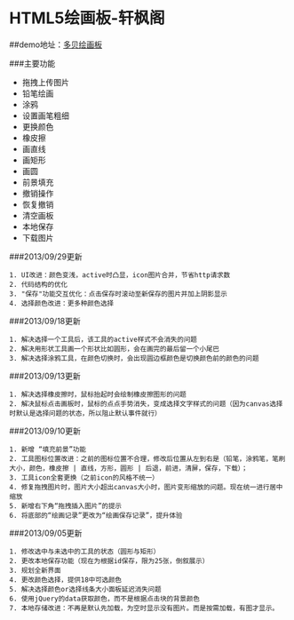 HTML5绘画板-轩枫阁
==========

##demo地址：[多贝绘画板](http://www.xuanfengge.com/funny/html5/draw/)

###主要功能

- 拖拽上传图片
- 铅笔绘画
- 涂鸦
- 设置画笔粗细
- 更换颜色
- 橡皮擦
- 画直线
- 画矩形
- 画圆
- 前景填充
- 撤销操作
- 恢复撤销
- 清空画板
- 本地保存
- 下载图片


###2013/09/29更新

	1. UI改进：颜色变浅，active时凸显，icon图片合并，节省http请求数
	2. 代码结构的优化
	3. "保存"功能交互优化：点击保存时滚动至新保存的图片并加上阴影显示
	4. 选择颜色改进：更多种颜色选择


###2013/09/18更新

	1. 解决选择一个工具后，该工具的active样式不会消失的问题
	2. 解决用形状工具画一个形状比如圆形，会在画完的最后留一个小尾巴
	3. 解决选择涂鸦工具，在颜色切换时，会出现圆边框颜色是切换颜色前的颜色的问题



###2013/09/13更新

	1. 解决选择橡皮擦时，鼠标抬起时会绘制橡皮擦图形的问题
	2. 解决鼠标点击画板时，鼠标的点点手势消失，变成选择文字样式的问题（因为canvas选择时默认是选择问题的状态，所以阻止默认事件就行）



###2013/09/10更新

	1. 新增 “填充前景”功能
	2. 工具图标位置改进：之前的图标位置不合理，修改后位置从左到右是（铅笔，涂鸦笔，笔刷大小，颜色，橡皮擦 | 直线，方形，圆形 | 后退，前进，清屏，保存，下载）；
	3. 工具icon全套更换（之前icon的风格不统一）
	4. 修复拖拽图片时，图片大小超出canvas大小时，图片变形缩放的问题。现在统一进行居中缩放
	5. 新增右下角“拖拽插入图片”的提示
	6. 将底部的“绘画记录”更改为“绘画保存记录”，提升体验




###2013/09/05更新

	1. 修改选中与未选中的工具的状态（圆形与矩形）
	2. 更改本地保存功能（现在为根据id保存，限为25张，倒叙展示）
	3. 规划全新界面
	4. 更改颜色选择，提供18中可选颜色
	5. 解决选择颜色or选择线条大小面板延迟消失问题
	6. 使用jQuery的data获取颜色，而不是根据点击块的背景颜色
	7. 本地存储改进：不再是默认先加载，为空时显示没有图片。而是按需加载，有图才显示。

